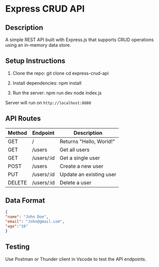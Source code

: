 # Express CRUD API

## Description
A simple REST API built with Express.js that supports CRUD operations using an in-memory data store.

## Setup Instructions

1. Clone the repo:
git clone <repo-url>
cd express-crud-api


2. Install dependencies:
npm install


3. Run the server:
npm run dev
node index.js


Server will run on `http://localhost:8080`

## API Routes

| Method | Endpoint      | Description              |
|--------|---------------|--------------------------|
| GET    | /             | Returns "Hello, World!"  |
| GET    | /users        | Get all users            |
| GET    | /users/:id    | Get a single user        |
| POST   | /users       | Create a new user       |
| PUT    | /users/:id    | Update an existing user  |
| DELETE | /users/:id    | Delete a user          |

## Data Format

```json
{
"name": "John Doe",
"email": "John@gmail.com",
"age":"16"
}
```
## Testing
Use Postman or Thunder client in Vscode to test the API endpoints.


